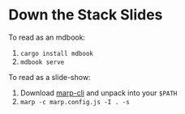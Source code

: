 # Down the Stack Slides

To read as an mdbook:

1. `cargo install mdbook`
2. `mdbook serve`

To read as a slide-show:

1. Download [marp-cli](https://github.com/marp-team/marp-cli/releases) and unpack into your `$PATH`
2. `marp -c marp.config.js -I . -s`
